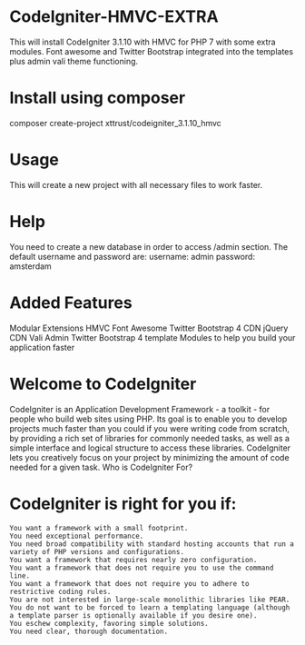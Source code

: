 # CodeIgniter-HMVC-EXTRA
This will install CodeIgniter 3.1.10 with HMVC for PHP 7 with some extra modules. Font awesome and Twitter Bootstrap integrated into the templates plus admin vali theme functioning.
# Install using composer
composer create-project xttrust/codeigniter_3.1.10_hmvc
# Usage
This will create a new project with all necessary files to work faster.
# Help
You need to create a new database in order to access /admin section.
The default username and password are: 
username: admin
password: amsterdam
# Added Features
Modular Extensions HMVC
Font Awesome
Twitter Bootstrap 4 CDN
jQuery CDN
Vali Admin Twitter Bootstrap 4 template
Modules to help you build your application faster
# Welcome to CodeIgniter

CodeIgniter is an Application Development Framework - a toolkit - for people who build web sites using PHP. Its goal is to enable you to develop projects much faster than you could if you were writing code from scratch, by providing a rich set of libraries for commonly needed tasks, as well as a simple interface and logical structure to access these libraries. CodeIgniter lets you creatively focus on your project by minimizing the amount of code needed for a given task.
Who is CodeIgniter For?

# CodeIgniter is right for you if:

    You want a framework with a small footprint.
    You need exceptional performance.
    You need broad compatibility with standard hosting accounts that run a variety of PHP versions and configurations.
    You want a framework that requires nearly zero configuration.
    You want a framework that does not require you to use the command line.
    You want a framework that does not require you to adhere to restrictive coding rules.
    You are not interested in large-scale monolithic libraries like PEAR.
    You do not want to be forced to learn a templating language (although a template parser is optionally available if you desire one).
    You eschew complexity, favoring simple solutions.
    You need clear, thorough documentation.
